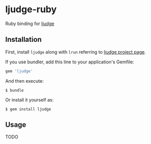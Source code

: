 # ljudge-ruby

Ruby binding for [ljudge](https://github.com/quark-zju/ljudge)

## Installation

First, install `ljudge` along with `lrun` referring to [ljudge project page](https://github.com/quark-zju/ljudge).

If you use bundler, add this line to your application's Gemfile:

```ruby
gem 'ljudge'
```

And then execute:

    $ bundle

Or install it yourself as:

    $ gem install ljudge

## Usage

TODO
